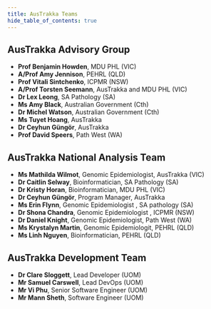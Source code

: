 ```yaml
---
title: AusTrakka Teams
hide_table_of_contents: true
---
```



## AusTrakka Advisory Group
- **Prof Benjamin Howden**, MDU PHL (VIC)
- **A/Prof Amy Jennison**, PEHRL (QLD)
- **Prof Vitali Sintchenko**, ICPMR (NSW)
- **A/Prof Torsten Seemann**, AusTrakka and MDU PHL (VIC)
- **Dr Lex Leong**, SA Pathology (SA)
- **Ms Amy Black**, Australian Government (Cth)
- **Dr Michel Watson**, Australian Government (Cth)
- **Ms Tuyet Hoang**, AusTrakka
- **Dr Ceyhun Güngör**, AusTrakka
- **Prof David Speers**, Path West (WA)


## AusTrakka National Analysis Team

- **Ms Mathilda Wilmot**, Genomic Epidemiologist, AusTrakka (VIC)
- **Dr Caitlin Selway**, Bioinformatician, SA Pathology (SA)
- **Dr Kristy Horan**, Bioinformatician, MDU PHL (VIC)
- **Dr Ceyhun Güngör**, Program Manager, AusTrakka
- **Ms Erin Flynn**, Genomic Epidemiologist , SA pathology (SA) 
- **Dr Shona Chandra**, Genomic Epidemiologist , ICPMR (NSW)
- **Dr Daniel Knight**, Genomic Epidemiologist, Path West (WA)
- **Ms Krystalyn Martin**, Genomic Epidemiologit, PEHRL (QLD)
- **Ms Linh Nguyen**, Bioinformatician, PEHRL (QLD)

## AusTrakka Development Team

- **Dr Clare Sloggett**, Lead Developer (UOM)
- **Mr Samuel Carswell**, Lead DevOps (UOM)
- **Mr Vi Phu**, Senior Software Engineer (UOM)
- **Mr Mann Sheth**, Software Engineer (UOM)
